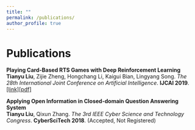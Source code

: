 ```yaml
---
title: ""
permalink: /publications/
author_profile: true
---
```


Publications
======
<b>Playing Card-Based RTS Games with Deep Reinforcement Learning</b> <br> 
<b>Tianyu Liu</b>, Zijie Zheng, Hongchang Li, Kaigui Bian, Lingyang Song.
<i>The 28th International Joint Conference on Artificial Intelligence</i>. <b>IJCAI 2019</b>.[[link]](https://www.ijcai.org/proceedings/2019/631)[[pdf]](https://www.ijcai.org/proceedings/2019/0631.pdf)

<b>Applying Open Information in Closed-domain Question Answering System</b> <br> 
<b>Tianyu Liu</b>, Qixun Zhang.
<i>The 3rd IEEE Cyber Science and Technology Congress</i>. <b>CyberSciTech 2018</b>.
(Accepted, Not Registered)

